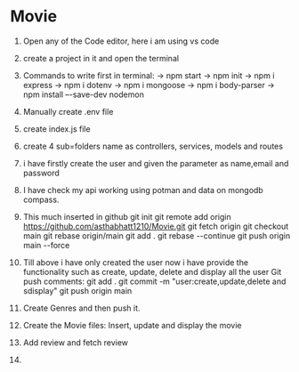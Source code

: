 # Movie

1. Open any of the Code editor, here i am using vs code
2. create a project in it and open the terminal
3. Commands to write first in terminal:
->   npm start
 ->  npm init
 ->  npm i express
 ->  npm i dotenv
 ->  npm i mongoose
 ->  npm i body-parser
 ->  npm install –-save-dev nodemon
   
5. Manually create .env file
4. create index.js file
5. create 4 sub=folders name as controllers, services, models and routes
6. i have firstly create the user and given the parameter as name,email and password
7. I have check my api working using potman and data on mongodb compass.
   
8. This much inserted in github
    git init
    git remote add origin https://github.com/asthabhatt1210/Movie.git
    git fetch origin
    git checkout main
    git rebase origin/main
    git add .
    git rebase --continue
    git push origin main --force

9. Till above i have only created the user now i have provide the functionality such as create, update, delete and display all the user
   Git push comments:
   git add .
   git commit -m "user:create,update,delete and sdisplay"
   git push origin main

10. Create Genres and then push it.
11. Create the Movie files: Insert, update and display the movie
12. Add review and fetch review
13. 
    

